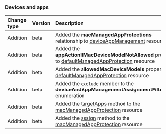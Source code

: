 ### Devices and apps

| **Change type** | **Version** | **Description** |
|:---|:---|:---|
|Addition|beta|Added the **macManagedAppProtections** relationship to [deviceAppManagement](https://docs.microsoft.com/en-us/graph/api/resources/intune-deviceAppManagement?view=graph-rest-beta) resource|
|Addition|beta|Added the **appActionIfMacDeviceModelNotAllowed** property to [defaultManagedAppProtection](https://docs.microsoft.com/en-us/graph/api/resources/intune-defaultManagedAppProtection?view=graph-rest-beta) resource|
|Addition|beta|Added the **allowedMacDeviceModels** property to [defaultManagedAppProtection](https://docs.microsoft.com/en-us/graph/api/resources/intune-defaultManagedAppProtection?view=graph-rest-beta) resource|
|Addition|beta|Added the `exclude` member to the **deviceAndAppManagementAssignmentFilterType** enumeration|
|Addition|beta|Added the [targetApps](https://docs.microsoft.com/en-us/graph/api/intune-macManagedAppProtection-targetApps?view=graph-rest-beta) method to the [macManagedAppProtection](https://docs.microsoft.com/en-us/graph/api/resources/intune-macManagedAppProtection?view=graph-rest-beta) resource|
|Addition|beta|Added the [assign](https://docs.microsoft.com/en-us/graph/api/intune-macManagedAppProtection-assign?view=graph-rest-beta) method to the [macManagedAppProtection](https://docs.microsoft.com/en-us/graph/api/resources/intune-macManagedAppProtection?view=graph-rest-beta) resource|
